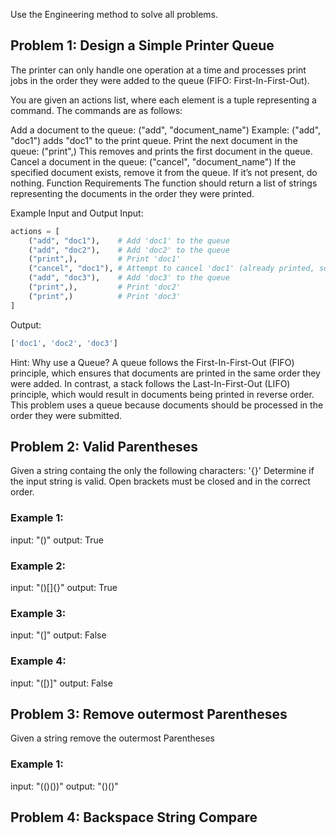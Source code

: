 Use the Engineering method to solve all problems.

## Problem 1: Design a Simple Printer Queue
The printer can only handle one operation at a time and processes print jobs in the order they were added to the queue (FIFO: First-In-First-Out).

You are given an actions list, where each element is a tuple representing a command. The commands are as follows:

Add a document to the queue:
("add", "document_name")
Example: ("add", "doc1") adds "doc1" to the print queue.
Print the next document in the queue:
("print",)
This removes and prints the first document in the queue.
Cancel a document in the queue:
("cancel", "document_name")
If the specified document exists, remove it from the queue. If it’s not present, do nothing.
Function Requirements
The function should return a list of strings representing the documents in the order they were printed.

Example Input and Output
Input:

```python
actions = [
    ("add", "doc1"),    # Add 'doc1' to the queue
    ("add", "doc2"),    # Add 'doc2' to the queue
    ("print",),         # Print 'doc1'
    ("cancel", "doc1"), # Attempt to cancel 'doc1' (already printed, so no effect)
    ("add", "doc3"),    # Add 'doc3' to the queue
    ("print",),         # Print 'doc2'
    ("print",)          # Print 'doc3'
]
```
Output:
```python
['doc1', 'doc2', 'doc3']
```
Hint:
Why use a Queue?
A queue follows the First-In-First-Out (FIFO) principle, which ensures that documents are printed in the same order they were added.
In contrast, a stack follows the Last-In-First-Out (LIFO) principle, which would result in documents being printed in reverse order.
This problem uses a queue because documents should be processed in the order they were submitted.

## Problem 2: Valid Parentheses
Given a string containg the only the following characters:
'{}[]()'
Determine if the input string is valid.
Open brackets must be closed and in the correct order.
### Example 1:
input: "()" 
output: True
### Example 2:
input: "()[]{}"
output: True
### Example 3:
input: "(]" 
output: False
### Example 4:
input: "([)]"
output: False

## Problem 3: Remove outermost Parentheses
Given a string remove the outermost Parentheses
### Example 1:
input: "(()())"
output: "()()"

## Problem 4: Backspace String Compare

